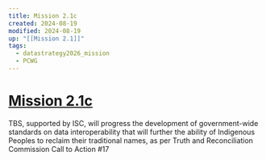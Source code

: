 ```yaml
---
title: Mission 2.1c
created: 2024-08-19
modified: 2024-08-19
up: "[[Mission 2.1]]"
tags:
  - datastrategy2026_mission
  - PCWG
---
```

# [Mission 2.1c](Mission%202.1c.md)
TBS, supported by ISC, will progress the development of government-wide standards on data interoperability that will further the ability of Indigenous Peoples to reclaim their traditional names, as per Truth and Reconciliation Commission Call to Action #17